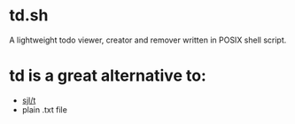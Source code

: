 
# td.sh
A lightweight todo viewer, creator and remover written in POSIX shell script. 
                                 
# td is a great alternative to:   
 - [sjl/t](https://github.com/sjl/t)
 - plain .txt file               

